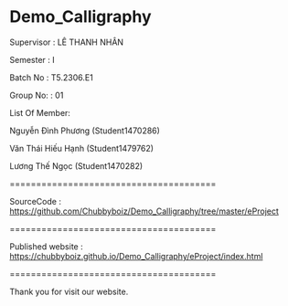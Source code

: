 # Demo_Calligraphy
Supervisor : LÊ THANH NHÂN

Semester : I

Batch No : T5.2306.E1

Group No: : 01

List Of Member:

Nguyễn Đình Phương (Student1470286)

Văn Thái Hiếu Hạnh (Student1479762)

Lương Thế Ngọc (Student1470282)
 
=======================================

SourceCode : https://github.com/Chubbyboiz/Demo_Calligraphy/tree/master/eProject

=======================================

Published website : https://chubbyboiz.github.io/Demo_Calligraphy/eProject/index.html

=======================================

Thank you for visit our website.
